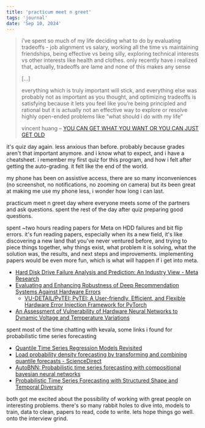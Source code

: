 ```yaml
---
title: 'practicum meet n greet'
tags: 'journal'
date: 'Sep 10, 2024'
---
```


> i’ve spent so much of my life deciding what to do by evaluating tradeoffs - job alignment vs salary, working all the time vs maintaining friendships, being effective vs being silly, exploring technical interests vs other interests like health and clothes. only recently have i realized that, actually, tradeoffs are lame and none of this makes any sense
>
> [...]
>
> everything which is truly important will stick, and everything else was probably not as important as you thought, and optimizing tradeoffs is satisfying because it lets you feel like you’re being principled and rational but it is actually not an effective way to explore or resolve highly open-ended problems like “what should i do with my life”
>
> vincent huang – [YOU CAN GET WHAT YOU WANT OR YOU CAN JUST GET OLD](https://mindslice.substack.com/p/you-can-get-what-you-want-or-you)

it's quiz day again. less anxious than before. probably because grades aren't that important anymore. and i know what to expect, and i have a cheatsheet. i remember my first quiz for this program, and how i felt after getting the auto-grading. it felt like the end of the world.

my phone has been on assistive access, there are so many inconveniences (no screenshot, no notifications, no zooming on camera) but its been great at making me use my phone less, i wonder how long i can last.

practicum meet n greet day where everyone meets some of the partners and ask questions. spent the rest of the day after quiz preparing good questions.

spent ~two hours reading papers for Meta on HDD failures and bit flip errors. it's fun reading papers, especially when its a new field, it's like discovering a new land that you've never ventured before, and trying to piece things together, why things exist, what problem it is solving, what the solution was, the results, and next steps and improvements. implementing papers would be even more fun, which is what will happen if i get into meta.

- [Hard Disk Drive Failure Analysis and Prediction: An Industry View - Meta Research](https://research.facebook.com/publications/hard-disk-drive-failure-analysis-and-prediction-an-industry-view/)
- [Evaluating and Enhancing Robustness of Deep Recommendation Systems Against Hardware Errors](https://arxiv.org/abs/2307.10244)
  - [VU-DETAIL/PyTEI: PyTEI: A User-friendly, Efficient, and Flexible Hardware Error Injection Framework for PyTorch](https://github.com/VU-DETAIL/PyTEI)
- [An Assessment of Vulnerability of Hardware Neural Networks to Dynamic Voltage and Temperature Variations](http://dar.ucsd.edu/pubs/Xun_ICCAD17.pdf)

spent most of the time chatting with kevala, some links i found for probabilistic time series forecasting

- [Quantile Time Series Regression Models Revisited](https://arxiv.org/pdf/2308.06617)
- [Load probability density forecasting by transforming and combining quantile forecasts - ScienceDirect](https://www.sciencedirect.com/science/article/pii/S0306261920311065#sec3)
- [AutoBNN: Probabilistic time series forecasting with compositional bayesian neural networks](https://research.google/blog/autobnn-probabilistic-time-series-forecasting-with-compositional-bayesian-neural-networks/)
- [Probabilistic Time Series Forecasting with Structured Shape and Temporal Diversity](https://proceedings.neurips.cc/paper/2020/file/2f2b265625d76a6704b08093c652fd79-Paper.pdf)

both got me excited about the possibility of working with great people on interesting problems. there's so many rabbit holes to dive into, models to train, data to clean, papers to read, code to write. lets hope things go well. onto the interview grind.
